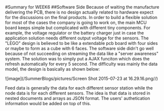 #Summary for WEEK6
##Software Side
Because of waiting the manufacture delivering the PCB, there is no design actually related to hardware expect for the discussions on the final products. In order to build a flexible solution for most of the cases the company is going to work on, the main MCU board keeps simple but complicated with different tiny components. For example, the voltage regulator or the battery charger just in case the application solution needs different output voltage for the sensors. The "LEGO" design is believed to be like a extendable pcb board with four sides or maybe to form as a cube with 6 faces.
The software side didn't go well because of not succeeding on streaming the data like a "server awareness" system. The solution was to simply put a AJAX funciton which does the refresh automatically for every 5 second.
The difficulty was mainly the data model, the design is basically as shown below:

![image](/SummerBlogs/pictures/Screen Shot 2015-07-23 at 16.29.16.png//)


Feed data is generally the data for each different sensor station while the node data is for each different sensors. The idea is that data is stored in nested documents and arrays as JSON format. The users' authetication information would be added on top of this.

